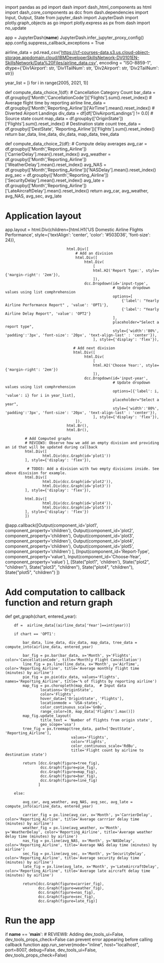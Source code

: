 import pandas as pd
import dash
import dash_html_components as html
import dash_core_components as dcc
from dash.dependencies import Input, Output, State
from jupyter_dash import JupyterDash
import plotly.graph_objects as go
import plotly.express as px
from dash import no_update

app = JupyterDash(__name__)
JupyterDash.infer_jupyter_proxy_config()
app.config.suppress_callback_exceptions = True

airline_data =  pd.read_csv('https://cf-courses-data.s3.us.cloud-object-storage.appdomain.cloud/IBMDeveloperSkillsNetwork-DV0101EN-SkillsNetwork/Data%20Files/airline_data.csv', 
                            encoding = "ISO-8859-1",
                            dtype={'Div1Airport': str, 'Div1TailNum': str, 
                                   'Div2Airport': str, 'Div2TailNum': str})

year_list = [i for i in range(2005, 2021, 1)]

def compute_data_choice_1(df):
    # Cancellation Category Count
    bar_data = df.groupby(['Month','CancellationCode'])['Flights'].sum().reset_index()
    # Average flight time by reporting airline
    line_data = df.groupby(['Month','Reporting_Airline'])['AirTime'].mean().reset_index()
    # Diverted Airport Landings
    div_data = df[df['DivAirportLandings'] != 0.0]
    # Source state count
    map_data = df.groupby(['OriginState'])['Flights'].sum().reset_index()
    # Destination state count
    tree_data = df.groupby(['DestState', 'Reporting_Airline'])['Flights'].sum().reset_index()
    return bar_data, line_data, div_data, map_data, tree_data

def compute_data_choice_2(df):
    # Compute delay averages
    avg_car = df.groupby(['Month','Reporting_Airline'])['CarrierDelay'].mean().reset_index()
    avg_weather = df.groupby(['Month','Reporting_Airline'])['WeatherDelay'].mean().reset_index()
    avg_NAS = df.groupby(['Month','Reporting_Airline'])['NASDelay'].mean().reset_index()
    avg_sec = df.groupby(['Month','Reporting_Airline'])['SecurityDelay'].mean().reset_index()
    avg_late = df.groupby(['Month','Reporting_Airline'])['LateAircraftDelay'].mean().reset_index()
    return avg_car, avg_weather, avg_NAS, avg_sec, avg_late


# Application layout
app.layout = html.Div(children=[html.H1('US Domestic Airline Flights Performance', 
                                style={'textAlign': 'center', 'color': '#503D36',
                                'font-size': 24}),
                                
                                html.Div([
                                    # Add an division
                                    html.Div([
                                        html.Div(
                                            [
                                            html.H2('Report Type:', style={'margin-right': '2em'}),
                                            ]),
                                        dcc.Dropdown(id='input-type', 
                                                     # Update dropdown values using list comphrehension
                                                     options=[
                                                         {'label': "Yearly Airline Performance Report" , 'value': 'OPT1'},
                                                         {'label': "Yearly Airline Delay Report", 'value': 'OPT2'}
                                                     ],
                                                     placeholder="Select a report type",
                                                     style={'width':'80%', 'padding':'3px', 'font-size': '20px', 'text-align-last' : 'center'}),
                                            ], style={'display': 'flex'}),  
                                    
                                   # Add next division 
                                   html.Div([
                                        html.Div(
                                            [
                                            html.H2('Choose Year:', style={'margin-right': '2em'})
                                            ]),
                                        dcc.Dropdown(id='input-year', 
                                                     # Update dropdown values using list comphrehension
                                                     options=[{'label': i, 'value': i} for i in year_list],
                                                     placeholder="Select a year",
                                                     style={'width':'80%', 'padding':'3px', 'font-size': '20px', 'text-align-last' : 'center'}),
                                            ], style={'display': 'flex'}), 
                                    ]),
                                html.Br(),
                                html.Br(), 
                                
             # Add Computed graphs
             # REVIEW3: Observe how we add an empty division and providing an id that will be updated during callback
             html.Div([
                     html.Div(dcc.Graph(id='plot1'))
             ], style={'display': 'flex'}),
                                
              # TODO3: Add a division with two empty divisions inside. See above disvision for example.                   
             html.Div([
                     html.Div(dcc.Graph(id='plot2')),
                     html.Div(dcc.Graph(id='plot3'))
             ], style={'display': 'flex'}),
                                
             html.Div([
                     html.Div(dcc.Graph(id='plot4')),
                     html.Div(dcc.Graph(id='plot5'))
             ], style={'display': 'flex'})
             ])    
                                                   
@app.callback([Output(component_id='plot1', component_property='children'),
               Output(component_id='plot2', component_property='children'),
               Output(component_id='plot3', component_property='children'),
               Output(component_id='plot4', component_property='children'),
               Output(component_id='plot5', component_property='children')
              ],
              [Input(component_id='Report-Type', component_property='value'),
               Input(component_id='Choose-Year', component_property='value')
              ],
              [State("plot1", 'children'), State("plot2", "children"),
               State("plot3", "children"), State("plot4", "children"),
               State("plot5", "children")
              ])
# Add computation to callback function and return graph
def get_graph(chart, entered_year):
               
        df =  airline_data[(airline_data['Year']==int(year))]
              
        if chart == 'OPT1':
            
            bar_data, line_data, div_data, map_data, tree_data = compute_into(airline_data, entered_year)
            
            bar_fig = px.bar(bar_data, x='Month', y='Flights', color='CancellationCode', title='Monthly Flight Cancellation')
            line_fig = px.line(line_data, x='Month', y='AirTime', color='Reporting_Airline', title='Average monthly flight time (minutes) by airline')
            pie_fig = px.pie(div_data, values='Flights', names='Reporting_Airline', title='% of flights by reporting airline')
            map_fig = px.choropleth(map_data,  # Input data
                    locations='OriginState', 
                    color='Flights',  
                    hover_data=['OriginState', 'Flights'], 
                    locationmode = 'USA-states',
                    color_continuous_scale='GnBu',
                    range_color=[0, map_data['Flights'].max()]) 
            map_fig.update_layout(
                    title_text = 'Number of flights from origin state', 
                    geo_scope='usa')
            tree_fig = px.treemap(tree_data, path=['DestState', 'Reporting_Airline'], 
                                  values='Flights',
                                  color='Flights',
                                  color_continuous_scale='RdBu',
                                  title='Flight count by airline to destination state')

            return [dcc.Graph(figure=tree_fig), 
                    dcc.Graph(figure=pie_fig),
                    dcc.Graph(figure=map_fig),
                    dcc.Graph(figure=bar_fig),
                    dcc.Graph(figure=line_fig)
                   ]
                   
        else:
           
            avg_car, avg_weather, avg_NAS, avg_sec, avg_late = compute_info(airline_data, entered_year)
            
            carrier_fig = px.line(avg_car, x='Month', y='CarrierDelay', color='Reporting_Airline', title='Average carrrier delay time (minutes) by airline')
            weather_fig = px.line(avg_weather, x='Month', y='WeatherDelay', color='Reporting_Airline', title='Average weather delay time (minutes) by airline')
            nas_fig = px.line(avg_NAS, x='Month', y='NASDelay', color='Reporting_Airline', title='Average NAS delay time (minutes) by airline')
            sec_fig = px.line(avg_sec, x='Month', y='SecurityDelay', color='Reporting_Airline', title='Average security delay time (minutes) by airline')
            late_fig = px.line(avg_late, x='Month', y='LateAircraftDelay', color='Reporting_Airline', title='Average late aircraft delay time (minutes) by airline')
            
            return[dcc.Graph(figure=carrier_fig), 
                   dcc.Graph(figure=weather_fig), 
                   dcc.Graph(figure=nas_fig), 
                   dcc.Graph(figure=sec_fig), 
                   dcc.Graph(figure=late_fig)]

# Run the app
if __name__ == '__main__':
    # REVIEW8: Adding dev_tools_ui=False, dev_tools_props_check=False can prevent error appearing before calling callback function
    app.run_server(mode="inline", host="localhost", port=8007, debug=False, dev_tools_ui=False, dev_tools_props_check=False)

